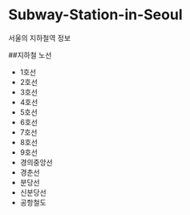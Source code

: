 # Subway-Station-in-Seoul
서울의 지하철역 정보

##지하철 노선
- 1호선
- 2호선
- 3호선
- 4호선
- 5호선
- 6호선
- 7호선
- 8호선
- 9호선
- 경의중앙선
- 경춘선
- 분당선
- 신분당선
- 공항철도
